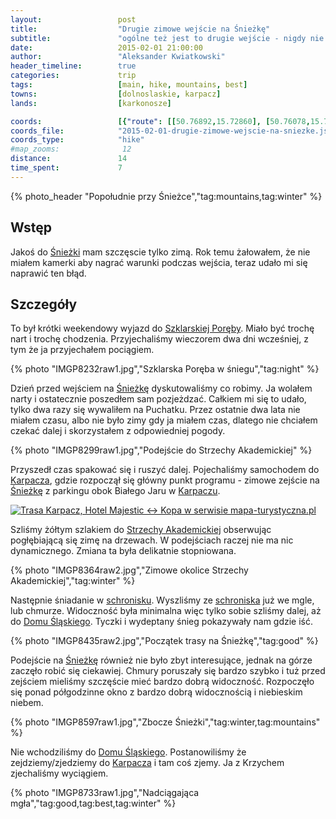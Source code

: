 ```yaml
---
layout:                 post
title:                  "Drugie zimowe wejście na Śnieżkę"
subtitle:               "ogólne też jest to drugie wejście - nigdy nie byłem na Śnieżce o innej porze roku"
date:                   2015-02-01 21:00:00
author:                 "Aleksander Kwiatkowski"
header_timeline:        true
categories:             trip
tags:                   [main, hike, mountains, best]
towns:                  [dolnoslaskie, karpacz]
lands:                  [karkonosze]

coords:                 [{"route": [[50.76892,15.72860], [50.76078,15.72191], [50.76157,15.71131], [50.75098,15.70856], [50.74924,15.71101], [50.74126,15.70620], [50.73873,15.73058], [50.73615,15.73487], [50.73593,15.73989]], "type": "hike"}, {"route": [[50.82698,15.52129], [50.83663,15.56919], [50.85072,15.57365], [50.84606,15.64017], [50.83565,15.66987], [50.83007,15.69656], [50.83478,15.71458], [50.81716,15.74308], [50.81429,15.76265], [50.80431,15.76694], [50.78130,15.76299]], "type": "car"}]
coords_file:            "2015-02-01-drugie-zimowe-wejscie-na-sniezke.json"
coords_type:            "hike"
#map_zooms:              12
distance:               14
time_spent:             7
---
```


[vimeo-1]:                  https://vimeo.com/118575991
[vimeo-2]:                  https://vimeo.com/118589851
[vimeo-3]:                  https://vimeo.com/118605307
[vimeo-dslr]:               https://vimeo.com/118818266
[vimeo-ski]:                https://vimeo.com/118859974

[wiki-sniezka]:             https://pl.wikipedia.org/wiki/%C5%9Anie%C5%BCka
[wiki-szklarska]:           https://pl.wikipedia.org/wiki/Szklarska_Por%C4%99ba
[wiki-karpacz]:             https://pl.wikipedia.org/wiki/Karpacz
[wiki-strzecha]:            https://pl.wikipedia.org/wiki/Schronisko_PTTK_%E2%80%9EStrzecha_Akademicka%E2%80%9D
[wiki-dom-slaski]:          https://pl.wikipedia.org/wiki/Schronisko_G%C3%B3rskie_%E2%80%9EDom_%C5%9Al%C4%85ski%E2%80%9D

{% photo_header "Popołudnie przy Śnieżce","tag:mountains,tag:winter" %}

Wstęp
-----

Jakoś do [Śnieżki][wiki-sniezka] mam szczęscie tylko zimą. Rok temu żałowałem, że nie miałem
kamerki aby nagrać warunki podczas wejścia, teraz udało mi się naprawić ten błąd.

Szczegóły
---------

To był krótki weekendowy wyjazd do [Szklarskiej Poręby][wiki-szklarska]. Miało być
trochę nart i trochę chodzenia. Przyjechaliśmy wieczorem dwa dni wcześniej, z tym że
ja przyjechałem pociągiem.

{% photo "IMGP8232raw1.jpg","Szklarska Poręba w śniegu","tag:night" %}

Dzień przed wejściem na [Śnieżkę][wiki-sniezka] dyskutowaliśmy co robimy. Ja
wolałem narty i ostatecznie poszedłem sam pozjeżdzać. Całkiem mi się to udało,
tylko dwa razy się wywaliłem na Puchatku. Przez ostatnie dwa lata nie miałem
czasu, albo nie było zimy gdy ja miałem czas, dlatego nie chciałem czekać dalej i skorzystałem
z odpowiedniej pogody.

{% photo "IMGP8299raw1.jpg","Podejście do Strzechy Akademickiej" %}

Przyszedł czas spakować się i ruszyć dalej. Pojechaliśmy samochodem do [Karpacza][wiki-karpacz],
gdzie rozpoczął się główny punkt programu - zimowe zejście na [Śnieżkę][wiki-sniezka]
z parkingu obok Białego Jaru w [Karpaczu][wiki-karpacz].

<a href="http://mapa-turystyczna.pl/route/zkdz" title="Trasa Karpacz, Hotel Majestic ↔ Kopa w serwisie mapa-turystyczna.pl"><img alt="Trasa Karpacz, Hotel Majestic ↔ Kopa w serwisie mapa-turystyczna.pl" src="http://mapa-turystyczna.pl/images/icon-s.png" /></a>

Szliśmy żółtym szlakiem do [Strzechy Akademickiej][wiki-strzecha] obserwując
pogłębiającą się zimę na drzewach. W podejściach raczej nie ma nic dynamicznego.
Zmiana ta była delikatnie stopniowana.

{% photo "IMGP8364raw2.jpg","Zimowe okolice Strzechy Akademickiej","tag:winter" %}

Następnie śniadanie w [schronisku][wiki-strzecha]. Wyszliśmy
ze [schroniska][wiki-strzecha]
już we mgle, lub chmurze. Widoczność była minimalna więc tylko sobie szliśmy dalej,
aż do [Domu Śląskiego][wiki-dom-slaski]. Tyczki i wydeptany śnieg pokazywały nam gdzie
iść.

{% photo "IMGP8435raw2.jpg","Początek trasy na Śnieżkę","tag:good" %}

Podejście na [Śnieżkę][wiki-sniezka] również nie było zbyt interesujące, jednak na górze
zaczęło robić się ciekawiej. Chmury poruszały się bardzo szybko i tuż przed zejściem
mieliśmy szczęście mieć bardzo dobrą widoczność. Rozpoczęło się ponad półgodzinne
okno z bardzo dobrą widocznością i niebieskim niebem.

{% photo "IMGP8597raw1.jpg","Zbocze Śnieżki","tag:winter,tag:mountains" %}

Nie wchodziliśmy do [Domu Śląskiego][wiki-dom-slaski]. Postanowiliśmy że zejdziemy/zjedziemy
do [Karpacza][wiki-karpacz] i tam coś zjemy. Ja z Krzychem zjechaliśmy wyciągiem.

{% photo "IMGP8733raw1.jpg","Nadciągająca mgła","tag:good,tag:best,tag:winter" %}

